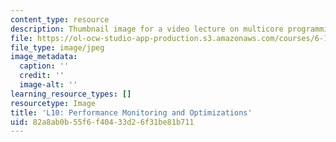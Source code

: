 ```yaml
---
content_type: resource
description: Thumbnail image for a video lecture on multicore programming.
file: https://ol-ocw-studio-app-production.s3.amazonaws.com/courses/6-189-multicore-programming-primer-january-iap-2007/82a8ab0b55f6f40433d26f31be81b711_l10.jpg
file_type: image/jpeg
image_metadata:
  caption: ''
  credit: ''
  image-alt: ''
learning_resource_types: []
resourcetype: Image
title: 'L10: Performance Monitoring and Optimizations'
uid: 82a8ab0b-55f6-f404-33d2-6f31be81b711
---
```

